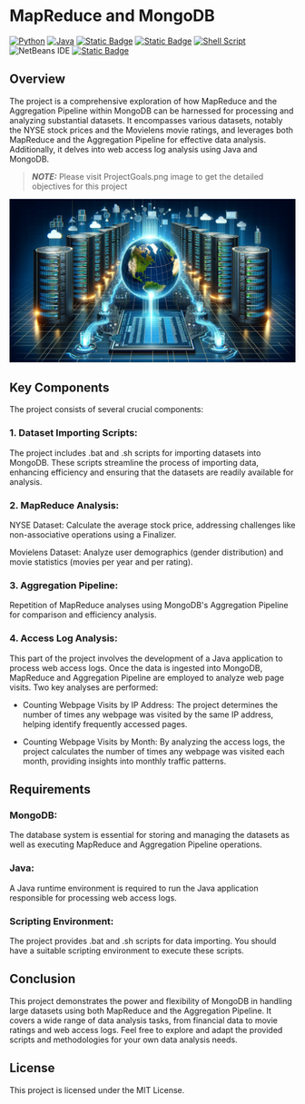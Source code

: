 # MapReduce and MongoDB 

[![Python](https://img.shields.io/badge/Python-FFD43B?style=for-the-badge&logo=python&logoColor=blue)](https://www.python.org/)
[![Java](https://img.shields.io/badge/java-yellow?style=for-the-badge&logo=openjdk&logoColor=white)](https://dev.java/)
[![Static Badge](https://img.shields.io/badge/MongoDB-black?style=for-the-badge&logo=MongoDB)](https://www.mongodb.com/)
[![Static Badge](https://img.shields.io/badge/linux-black?style=for-the-badge&logo=linux)](https://www.linux.org/)
[![Shell Script](https://img.shields.io/badge/shell_script-%23121011.svg?style=for-the-badge&logo=gnu-bash&logoColor=white)](https://www.shellscript.sh/)
![NetBeans IDE](https://img.shields.io/badge/NetBeansIDE-1B6AC6.svg?style=for-the-badge&logo=apache-netbeans-ide&logoColor=white)
[![Static Badge](https://img.shields.io/badge/mapreduce-yellow?style=for-the-badge)](https://www.databricks.com/glossary/mapreduce)

## Overview
The project is a comprehensive exploration of how MapReduce and the Aggregation Pipeline within MongoDB can be harnessed for processing and analyzing substantial datasets. It encompasses various datasets, notably the NYSE stock prices and the Movielens movie ratings, and leverages both MapReduce and the Aggregation Pipeline for effective data analysis. Additionally, it delves into web access log analysis using Java and MongoDB.
> **_NOTE:_** Please visit ProjectGoals.png image to get the detailed objectives for this project

![Alt text](<Image.png>)

## Key Components
The project consists of several crucial components:
### 1. Dataset Importing Scripts: 
The project includes .bat and .sh scripts for importing datasets into MongoDB. These scripts streamline the process of importing data, enhancing efficiency and ensuring that the datasets are readily available for analysis.

### 2. MapReduce Analysis:
NYSE Dataset: 
Calculate the average stock price, addressing challenges like non-associative operations using a Finalizer.

Movielens Dataset: 
Analyze user demographics (gender distribution) and movie statistics (movies per year and per rating).

### 3. Aggregation Pipeline:
Repetition of MapReduce analyses using MongoDB's Aggregation Pipeline for comparison and efficiency analysis.

### 4. Access Log Analysis: 
This part of the project involves the development of a Java application to process web access logs. Once the data is ingested into MongoDB, MapReduce and Aggregation Pipeline are employed to analyze web page visits. Two key analyses are performed:

- Counting Webpage Visits by IP Address: The project determines the number of times any webpage was visited by the same IP address, helping identify frequently accessed pages.

- Counting Webpage Visits by Month: By analyzing the access logs, the project calculates the number of times any webpage was visited each month, providing insights into monthly traffic patterns.

## Requirements
### MongoDB: 
The database system is essential for storing and managing the datasets as well as executing MapReduce and Aggregation Pipeline operations.

### Java: 
A Java runtime environment is required to run the Java application responsible for processing web access logs.

### Scripting Environment: 
The project provides .bat and .sh scripts for data importing. You should have a suitable scripting environment to execute these scripts.

## Conclusion
This project demonstrates the power and flexibility of MongoDB in handling large datasets using both MapReduce and the Aggregation Pipeline. It covers a wide range of data analysis tasks, from financial data to movie ratings and web access logs. Feel free to explore and adapt the provided scripts and methodologies for your own data analysis needs.

## License
This project is licensed under the MIT License.
